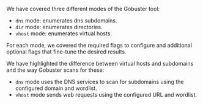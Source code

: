 We have covered three different modes of the Gobuster tool:

- `dns` mode: enumerates dns subdomains.
- `dir` mode: enumerates directories.
- `vhost` mode: enumerates virtual hosts.

For each mode, we covered the required flags to configure and additional optional flags that fine-tune the desired results.

We have highlighted the difference between virtual hosts and subdomains and the way Gobuster scans for these:

- `dns` mode uses the DNS services to scan for subdomains using the configured domain and wordlist.
- `vhost` mode sends web requests using the configured URL and wordlist.
